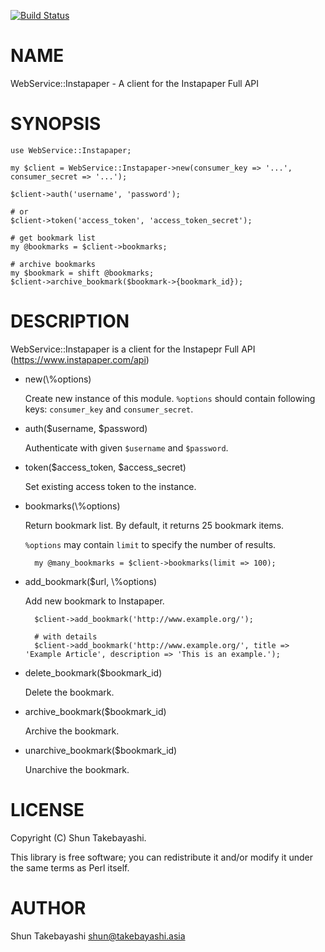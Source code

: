 [![Build Status](https://travis-ci.org/takebayashi/p5-WebService-Instapaper.svg?branch=master)](https://travis-ci.org/takebayashi/p5-WebService-Instapaper)
# NAME

WebService::Instapaper - A client for the Instapaper Full API

# SYNOPSIS

    use WebService::Instapaper;

    my $client = WebService::Instapaper->new(consumer_key => '...', consumer_secret => '...');

    $client->auth('username', 'password');

    # or
    $client->token('access_token', 'access_token_secret');

    # get bookmark list
    my @bookmarks = $client->bookmarks;

    # archive bookmarks
    my $bookmark = shift @bookmarks;
    $client->archive_bookmark($bookmark->{bookmark_id});

# DESCRIPTION

WebService::Instapaper is a client for the Instapepr Full API (https://www.instapaper.com/api)

- new(\\%options)

    Create new instance of this module. `%options` should contain following keys: `consumer_key` and `consumer_secret`.

- auth($username, $password)

    Authenticate with given `$username` and `$password`.

- token($access\_token, $access\_secret)

    Set existing access token to the instance.

- bookmarks(\\%options)

    Return bookmark list. By default, it returns 25 bookmark items.

    `%options` may contain `limit` to specify the number of results.

        my @many_bookmarks = $client->bookmarks(limit => 100);

- add\_bookmark($url, \\%options)

    Add new bookmark to Instapaper.

        $client->add_bookmark('http://www.example.org/');

        # with details
        $client->add_bookmark('http://www.example.org/', title => 'Example Article', description => 'This is an example.');

- delete\_bookmark($bookmark\_id)

    Delete the bookmark.

- archive\_bookmark($bookmark\_id)

    Archive the bookmark.

- unarchive\_bookmark($bookmark\_id)

    Unarchive the bookmark.

# LICENSE

Copyright (C) Shun Takebayashi.

This library is free software; you can redistribute it and/or modify
it under the same terms as Perl itself.

# AUTHOR

Shun Takebayashi <shun@takebayashi.asia>
